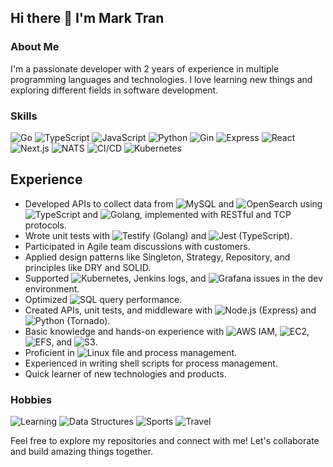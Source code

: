## Hi there 👋 I'm Mark Tran

<!--
**marktran77/marktran77** is a ✨ _special_ ✨ repository because its `README.md` (this file) appears on your GitHub profile.
-->

### About Me

I'm a passionate developer with 2 years of experience in multiple programming languages and technologies. I love learning new things and exploring different fields in software development.

### Skills

![Go](https://img.shields.io/badge/-Golang-00ADD8?logo=go&logoColor=white) ![TypeScript](https://img.shields.io/badge/-TypeScript-3178C6?logo=typescript&logoColor=white) ![JavaScript](https://img.shields.io/badge/-JavaScript-F7DF1E?logo=javascript&logoColor=black) ![Python](https://img.shields.io/badge/-Python-3776AB?logo=python&logoColor=white) ![Gin](https://img.shields.io/badge/-Gin-00ADD8?logo=go&logoColor=white) ![Express](https://img.shields.io/badge/-Express-000000?logo=express&logoColor=white) ![React](https://img.shields.io/badge/-React-61DAFB?logo=react&logoColor=black) ![Next.js](https://img.shields.io/badge/-Next.js-000000?logo=next.js&logoColor=white) ![NATS](https://img.shields.io/badge/-NATS-22C3E6?logo=nats&logoColor=white) ![CI/CD](https://img.shields.io/badge/-CI/CD-007EC6?logo=githubactions&logoColor=white) ![Kubernetes](https://img.shields.io/badge/-Kubernetes-326CE5?logo=kubernetes&logoColor=white)

## Experience

- Developed APIs to collect data from ![MySQL](https://img.shields.io/badge/-MySQL-4479A1?logo=mysql&logoColor=white) and ![OpenSearch](https://img.shields.io/badge/-OpenSearch-005EB8?logo=opensearch&logoColor=white) using ![TypeScript](https://img.shields.io/badge/-TypeScript-3178C6?logo=typescript&logoColor=white) and ![Golang](https://img.shields.io/badge/-Golang-00ADD8?logo=go&logoColor=white), implemented with RESTful and TCP protocols.
- Wrote unit tests with ![Testify](https://img.shields.io/badge/-Testify-00ADD8?logo=go&logoColor=white) (Golang) and ![Jest](https://img.shields.io/badge/-Jest-C21325?logo=jest&logoColor=white) (TypeScript).
- Participated in Agile team discussions with customers.
- Applied design patterns like Singleton, Strategy, Repository, and principles like DRY and SOLID.
- Supported ![Kubernetes](https://img.shields.io/badge/-Kubernetes-326CE5?logo=kubernetes&logoColor=white), Jenkins logs, and ![Grafana](https://img.shields.io/badge/-Grafana-F46800?logo=grafana&logoColor=white) issues in the dev environment.
- Optimized ![SQL](https://img.shields.io/badge/-SQL-4479A1?logo=mysql&logoColor=white) query performance.
- Created APIs, unit tests, and middleware with ![Node.js](https://img.shields.io/badge/-Node.js-339933?logo=node.js&logoColor=white) (Express) and ![Python](https://img.shields.io/badge/-Python-3776AB?logo=python&logoColor=white) (Tornado).
- Basic knowledge and hands-on experience with ![AWS IAM](https://img.shields.io/badge/-IAM-232F3E?logo=amazon-aws&logoColor=white), ![EC2](https://img.shields.io/badge/-EC2-FF9900?logo=amazon-aws&logoColor=white), ![EFS](https://img.shields.io/badge/-EFS-FF9900?logo=amazon-aws&logoColor=white), and ![S3](https://img.shields.io/badge/-S3-569A31?logo=amazon-s3&logoColor=white).
- Proficient in ![Linux](https://img.shields.io/badge/-Linux-FCC624?logo=linux&logoColor=black) file and process management.
- Experienced in writing shell scripts for process management.
- Quick learner of new technologies and products.

### Hobbies

![Learning](https://img.shields.io/badge/-Learning%20new%20things-00ADD8?logo=leanpub&logoColor=white) ![Data Structures](https://img.shields.io/badge/-Data%20structures-FF6F00?logo=datadog&logoColor=white) ![Sports](https://img.shields.io/badge/-Sports-008000?logo=treehouse&logoColor=white) ![Travel](https://img.shields.io/badge/-Travel-0078D4?logo=tripadvisor&logoColor=white)

Feel free to explore my repositories and connect with me! Let's collaborate and build amazing things together.
